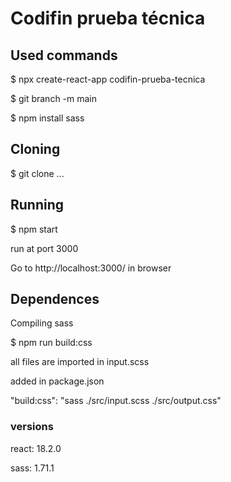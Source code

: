 # Codifin prueba técnica
## Used commands
$ npx create-react-app codifin-prueba-tecnica

$ git branch -m main

$ npm install sass


## Cloning
$ git clone ...


## Running
$ npm start

run at port 3000

Go to http://localhost:3000/ in browser


## Dependences
Compiling sass

$ npm run build:css

all files are imported in input.scss

added in package.json

"build:css": "sass ./src/input.scss ./src/output.css"


### versions
react: 18.2.0

sass: 1.71.1
